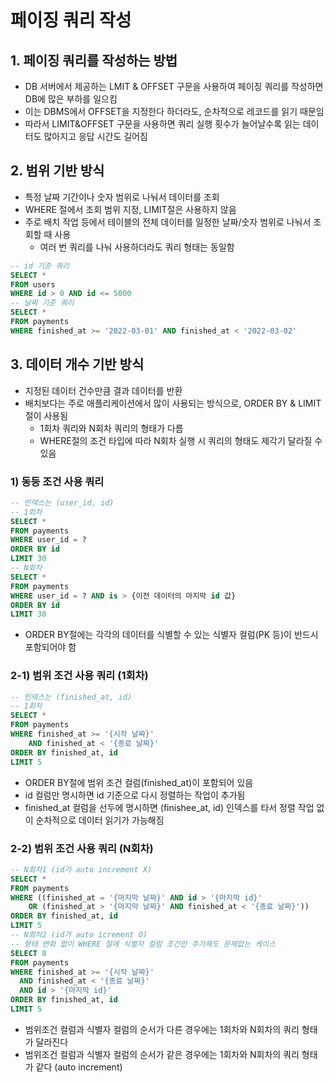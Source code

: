# 페이징 쿼리 작성

## 1. 페이징 쿼리를 작성하는 방법
- DB 서버에서 제공하는 LMIT & OFFSET 구문을 사용하여 페이징 쿼리를 작성하면 DB에 많은 부하를 일으킴
- 이는 DBMS에서 OFFSET을 지정한다 하더라도, 순차적으로 레코드를 읽기 때문임
- 따라서 LIMIT&OFFSET 구문을 사용하면 쿼리 실행 횟수가 늘어날수록 읽는 데이터도 많아지고 응답 시간도 길어짐

## 2. 범위 기반 방식
- 특정 날짜 기간이나 숫자 범위로 나눠서 데이터를 조회
- WHERE 절에서 조회 범위 지정, LIMIT절은 사용하지 않음
- 주로 배치 작업 등에서 테이블의 전체 데이터를 일정한 날짜/숫자 범위로 나눠서 조회할 때 사용
    - 여러 번 쿼리를 나눠 사용하더라도 쿼리 형태는 동일함
```SQL
-- id 기준 쿼리
SELECT *
FROM users
WHERE id > 0 AND id <= 5000
-- 날짜 기준 쿼리
SELECT *
FROM payments
WHERE finished_at >= '2022-03-01' AND finished_at < '2022-03-02'
```

## 3. 데이터 개수 기반 방식
- 지정된 데이터 건수만큼 결과 데이터를 반환
- 배치보다는 주로 애플리케이션에서 많이 사용되는 방식으로, ORDER BY & LIMIT절이 사용됨
    - 1회차 쿼리와 N회차 쿼리의 형태가 다름
    - WHERE절의 조건 타입에 따라 N회차 실행 시 쿼리의 형태도 제각기 달라질 수 있음

### 1) 동등 조건 사용 쿼리
```sql
-- 인덱스는 (user_id, id)
-- 1회차
SELECT *
FROM payments
WHERE user_id = ?
ORDER BY id
LIMIT 30
-- N회차
SELECT *
FROM payments
WHERE user_id = ? AND is > {이전 데이터의 마지막 id 값}
ORDER BY id
LIMIT 30
```
- ORDER BY절에는 각각의 데이터를 식별할 수 있는 식별자 컬럼(PK 등)이 반드시 포함되어야 함

### 2-1) 범위 조건 사용 쿼리 (1회차)
```sql
-- 인덱스는 (finished_at, id)
-- 1회차
SELECT *
FROM payments
WHERE finished_at >= '{시작 날짜}'
    AND finished_at < '{종료 날짜}'
ORDER BY finished_at, id
LIMIT 5
```
- ORDER BY절에 범위 조건 컬럼(finished_at)이 포함되어 있음
- id 컬럼만 명시하면 id 기준으로 다시 정렬하는 작업이 추가됨
- finished_at 컬럼을 선두에 명시하면 (finishee_at, id) 인덱스를 타서 정렬 작업 없이 순차적으로 데이터 읽기가 가능해짐

### 2-2) 범위 조건 사용 쿼리 (N회차)
```sql
-- N회차1 (id가 auto increment X)
SELECT *
FROM payments
WHERE ((finished_at = '{마지막 날짜}' AND id > '{마지막 id}'
    OR (finished_at > '{마지막 날짜}' AND finished_at < '{종료 날짜}'))
ORDER BY finished_at, id
LIMIT 5
-- N회차2 (id가 auto icrement O)
-- 형태 변화 없이 WHERE 절에 식별자 컬럼 조건만 추가해도 문제없는 케이스
SELECT 8
FROM payments
WHERE finished_at >= '{시작 날짜}'
  AND finished_at < '{종료 날짜}'
  AND id > '{마지막 id}'
ORDER BY finished_at, id
LIMIT 5
```
- 범위조건 컬럼과 식별자 컬럼의 순서가 다른 경우에는 1회차와 N회차의 쿼리 형태가 달라진다
- 범위조건 컬럼과 식별자 컬럼의 순서가 같은 경우에는 1회차와 N회차의 쿼리 형태가 같다 (auto increment)
